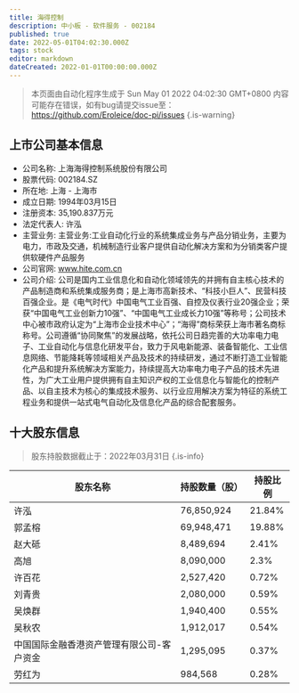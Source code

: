 ```yaml
---
title: 海得控制
description: 中小板 - 软件服务 - 002184
published: true
date: 2022-05-01T04:02:30.000Z
tags: stock
editor: markdown
dateCreated: 2022-01-01T00:00:00.000Z
---
```


> 本页面由自动化程序生成于 Sun May 01 2022 04:02:30 GMT+0800
> 内容可能存在错误，如有bug请提交issue至：https://github.com/Eroleice/doc-pi/issues
{.is-warning}

## 上市公司基本信息
- 公司名称: 上海海得控制系统股份有限公司
- 股票代码: 002184.SZ
- 所在地: 上海 - 上海市
- 成立日期: 1994年03月15日
- 注册资本: 35,190.837万元
- 法定代表人: 许泓
- 主营业务: 主营业务:工业自动化行业的系统集成业务与产品分销业务，主要为电力，市政及交通，机械制造行业客户提供自动化解决方案和为分销类客户提供软硬件产品服务
- 公司官网: www.hite.com.cn
- 公司介绍: 公司是国内工业信息化和自动化领域领先的并拥有自主核心技术的产品制造商和系统集成服务商；是上海市高新技术、“科技小巨人”、民营科技百强企业。是《电气时代》中国电气工业百强、自控及仪表行业20强企业；荣获“中国电气工业创新力10强”、“中国电气工业成长力10强”等称号；公司技术中心被市政府认定为“上海市企业技术中心”；“海得”商标荣获上海市著名商标称号。公司遵循“协同聚焦”的发展战略，依托公司日趋完善的大功率电力电子、工业自动化与信息化研发平台，致力于风电新能源、装备智能化、工业信息网络、节能降耗等领域相关产品及技术的持续研发，通过不断打造工业智能化产品和提升系统解决方案能力，持续提高大功率电力电子产品的技术先进性，为广大工业用户提供拥有自主知识产权的工业信息化与智能化的控制产品、以自主技术为核心的集成技术服务、以行业应用解决方案为特征的系统工程业务和提供一站式电气自动化及信息化产品的综合配套服务。


## 十大股东信息
> 股东持股数据截止于：2022年03月31日
{.is-info}

| 股东名称 | 持股数量（股） | 持股比例 |
| --- | --- | --- |
| 许泓 | 76,850,924 | 21.84% |
| 郭孟榕 | 69,948,471 | 19.88% |
| 赵大砥 | 8,489,694 | 2.41% |
| 高旭 | 8,090,000 | 2.3% |
| 许百花 | 2,527,420 | 0.72% |
| 刘青贵 | 2,080,000 | 0.59% |
| 吴焕群 | 1,940,400 | 0.55% |
| 吴秋农 | 1,912,017 | 0.54% |
| 中国国际金融香港资产管理有限公司-客户资金 | 1,295,095 | 0.37% |
| 劳红为 | 984,568 | 0.28% |




